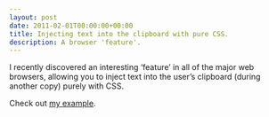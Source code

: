 ```yaml
---
layout: post
date: 2011-02-01T00:00:00+00:00
title: Injecting text into the clipboard with pure CSS.
description: A browser 'feature'.
---
```


I recently discovered an interesting ‘feature’ in all of the major web browsers, allowing you to inject text into the user’s clipboard (during another copy) purely with CSS.

Check out [my example](http://www.lattyware.co.uk/examples/injecting-text-into-clipboard.html).
